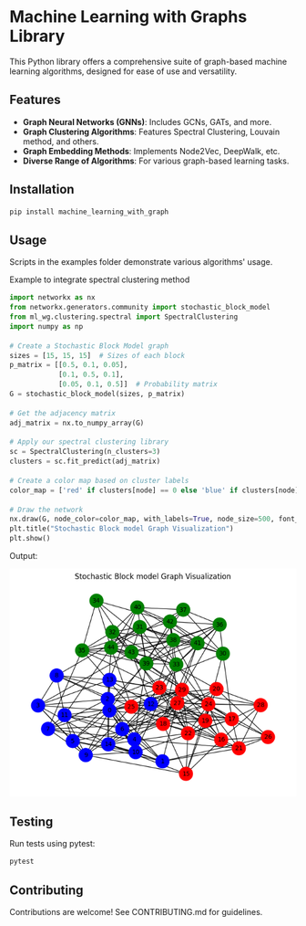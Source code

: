 # Machine Learning with Graphs Library

This Python library offers a comprehensive suite of graph-based machine learning algorithms, designed for ease of use and versatility.

## Features
- **Graph Neural Networks (GNNs)**: Includes GCNs, GATs, and more.
- **Graph Clustering Algorithms**: Features Spectral Clustering, Louvain method, and others.
- **Graph Embedding Methods**: Implements Node2Vec, DeepWalk, etc.
- **Diverse Range of Algorithms**: For various graph-based learning tasks.

## Installation
```bash
pip install machine_learning_with_graph
```

## Usage
Scripts in the examples folder demonstrate various algorithms' usage.

Example to integrate spectral clustering method
```python
import networkx as nx
from networkx.generators.community import stochastic_block_model
from ml_wg.clustering.spectral import SpectralClustering
import numpy as np

# Create a Stochastic Block Model graph
sizes = [15, 15, 15]  # Sizes of each block
p_matrix = [[0.5, 0.1, 0.05],
            [0.1, 0.5, 0.1],
            [0.05, 0.1, 0.5]]  # Probability matrix
G = stochastic_block_model(sizes, p_matrix)

# Get the adjacency matrix
adj_matrix = nx.to_numpy_array(G)

# Apply our spectral clustering library
sc = SpectralClustering(n_clusters=3)
clusters = sc.fit_predict(adj_matrix)

# Create a color map based on cluster labels
color_map = ['red' if clusters[node] == 0 else 'blue' if clusters[node] == 1 else 'green' for node in G.nodes()]

# Draw the network
nx.draw(G, node_color=color_map, with_labels=True, node_size=500, font_size=10)
plt.title("Stochastic Block model Graph Visualization")
plt.show()

```

Output:

![Clusters using spectral clustering on graph dataset](image.png)

## Testing 
Run tests using pytest:
```bash
pytest
```


## Contributing
Contributions are welcome! See CONTRIBUTING.md for guidelines.


